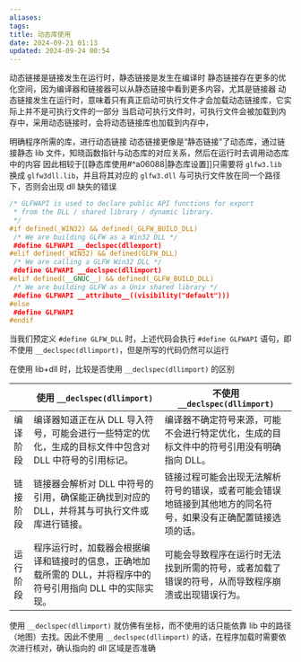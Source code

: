```yaml
---
aliases: 
tags: 
title: 动态库使用
date: 2024-09-21 01:13
updated: 2024-09-24 00:54
---
```

动态链接是链接发生在运行时，静态链接是发生在编译时
静态链接存在更多的优化空间，因为编译器和链接器可以从静态链接中看到更多内容，尤其是链接器
动态链接发生在运行时，意味着只有真正启动可执行文件才会加载动态链接库，它实际上并不是可执行文件的一部分
当启动可执行文件时，可执行文件会被加载到内存中，采用动态链接时，会将动态链接库也加载到内存中，

明确程序所需的库，进行动态链接
动态链接更像是“静态链接”了动态库，通过链接静态 lib 文件，知晓函数指针与动态库的对应关系，然后在运行时去调用动态库中的内容
因此相较于[[静态库使用#^a06088|静态库设置]]只需要将 `glfw3.lib` 换成 `glfw3dll.lib`，并且将其对应的 `glfw3.dll` 与可执行文件放在同一个路径下，否则会出现 dll 缺失的错误

```cpp
/* GLFWAPI is used to declare public API functions for export
 * from the DLL / shared library / dynamic library.
 */
#if defined(_WIN32) && defined(_GLFW_BUILD_DLL)
 /* We are building GLFW as a Win32 DLL */
 #define GLFWAPI __declspec(dllexport)
#elif defined(_WIN32) && defined(GLFW_DLL)
 /* We are calling a GLFW Win32 DLL */
 #define GLFWAPI __declspec(dllimport)
#elif defined(__GNUC__) && defined(_GLFW_BUILD_DLL)
 /* We are building GLFW as a Unix shared library */
 #define GLFWAPI __attribute__((visibility("default")))
#else
 #define GLFWAPI
#endif
```

当我们预定义 `#define GLFW_DLL` 时，上述代码会执行 `#define GLFWAPI` 语句，即不使用 `__declspec(dllimport)`，但是所写的代码仍然可以运行

在使用 lib+dll 时，比较是否使用 `__declspec(dllimport)` 的区别

|      | 使用 `__declspec(dllimport)`                                  | 不使用 `__declspec(dllimport)`                             |
| ---- | ----------------------------------------------------------- | ------------------------------------------------------- |
| 编译阶段 | 编译器知道正在从 DLL 导入符号，可能会进行一些特定的优化，生成的目标文件中包含对 DLL 中符号的引用标记。    | 编译器不确定符号来源，可能不会进行特定优化，生成的目标文件中的符号引用没有明确指向 DLL。          |
| 链接阶段 | 链接器会解析对 DLL 中符号的引用，确保能正确找到对应的 DLL，并将其与可执行文件或库进行链接。          | 链接过程可能会出现无法解析符号的错误，或者可能会错误地链接到其他地方的同名符号，如果没有正确配置链接选项的话。 |
| 运行阶段 | 程序运行时，加载器会根据编译和链接时的信息，正确地加载所需的 DLL，并将程序中的符号引用指向 DLL 中的实际实现。 | 可能会导致程序在运行时无法找到所需的符号，或者加载了错误的符号，从而导致程序崩溃或出现错误行为。        |
使用 `__declspec(dllimport)` 就仿佛有坐标，而不使用的话只能依靠 lib 中的路径（地图）去找。因此不使用 `__declspec(dllimport)` 的话，在程序加载时需要依次进行核对，确认指向的 dll 区域是否准确